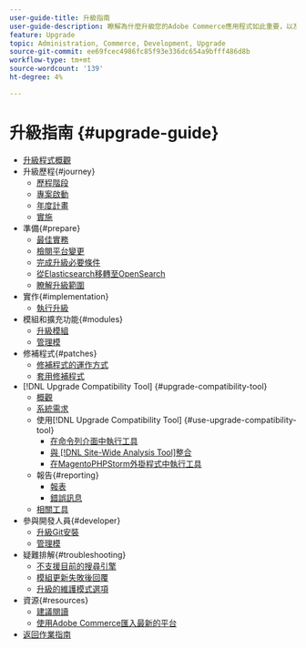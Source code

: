 ```yaml
---
user-guide-title: 升級指南
user-guide-description: 瞭解為什麼升級您的Adobe Commerce應用程式如此重要，以及如何成功規劃和執行升級。
feature: Upgrade
topic: Administration, Commerce, Development, Upgrade
source-git-commit: ee69fcec4986fc85f93e336dc654a9bfff486d8b
workflow-type: tm+mt
source-wordcount: '139'
ht-degree: 4%

---
```



# 升級指南 {#upgrade-guide}

- [升級程式概觀](overview.md)
- 升級歷程{#journey}
   - [歷程階段](journey/phases.md)
   - [專案啟動](journey/project-launch.md)
   - [年度計畫](journey/annual-planning.md)
   - [實施](journey/implementation.md)
- 準備{#prepare}
   - [最佳實務](prepare/best-practices.md)
   - [檢閱平台變更](prepare/platform-changes.md)
   - [完成升級必要條件](prepare/prerequisites.md)
   - [從Elasticsearch移轉至OpenSearch](prepare/opensearch-migration.md)
   - [瞭解升級範圍](prepare/scope.md)
- 實作{#implementation}
   - [執行升級](implementation/perform-upgrade.md)
- 模組和擴充功能{#modules}
   - [升級模組](modules/upgrade.md)
   - [管理模](modules/manage.md)
- 修補程式{#patches}
   - [修補程式的運作方式](patches/overview.md)
   - [套用修補程式](patches/apply.md)
- [!DNL Upgrade Compatibility Tool] {#upgrade-compatibility-tool}
   - [概觀](upgrade-compatibility-tool/overview.md)
   - [系統需求](upgrade-compatibility-tool/prerequisites.md)
   - 使用[!DNL Upgrade Compatibility Tool] {#use-upgrade-compatibility-tool}
      - [在命令列介面中執行工具](upgrade-compatibility-tool/run.md)
      - [與 [!DNL Site-Wide Analysis Tool]整合](upgrade-compatibility-tool/integrate-analysis-tool.md)
      - [在MagentoPHPStorm外掛程式中執行工具](upgrade-compatibility-tool/run-configuration-phpstorm-plugin.md)
   - 報告{#reporting}
      - [報表](upgrade-compatibility-tool/reports.md)
      - [錯誤訊息](upgrade-compatibility-tool/error-messages.md)
   - [相關工具](upgrade-compatibility-tool/related-tools.md)
- 參與開發人員{#developer}
   - [升級Git安裝](developer/git-installs.md)
   - [管理模](developer/manage-modules.md)
- 疑難排解{#troubleshooting}
   - [不支援目前的搜尋引擎](troubleshooting/search-engine-not-supported.md)
   - [模組更新失敗後回覆](troubleshooting/roll-back-after-update-failure.md)
   - [升級的維護模式選項](troubleshooting/maintenance-mode-options.md)
- 資源{#resources}
   - [建議閱讀](resources/recommended-reading.md)
   - [使用Adobe Commerce匯入最新的平台](resources/recommended-upgrade-paths.md)
- [返回作業指南](https://experienceleague.adobe.com/docs/commerce-operations/operational-guides/home.html?lang=zh-Hant)
